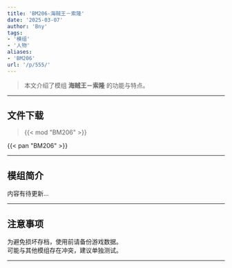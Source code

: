 ```yaml
---
title: 'BM206-海贼王－索隆'
date: '2025-03-07'
author: 'Bny'
tags:
- '模组'
- '人物'
aliases:
- 'BM206'
url: '/p/555/'
---
```


> 本文介绍了模组 **海贼王－索隆** 的功能与特点。

---

## 文件下载  

> {{< mod "BM206" >}}  

{{< pan "BM206" >}}  

---

## 模组简介

>  
内容有待更新...  

---

## 注意事项

>  
为避免损坏存档，使用前请备份游戏数据。  
可能与其他模组存在冲突，建议单独测试。  

---

